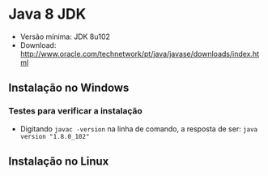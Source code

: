 # Java 8 JDK

  + Versão mínima: JDK 8u102
  + Download: http://www.oracle.com/technetwork/pt/java/javase/downloads/index.html

## Instalação no Windows

### Testes para verificar a instalação

  - Digitando `javac -version` na linha de comando, a resposta de ser:
    ````java version "1.8.0_102"````

## Instalação no Linux
